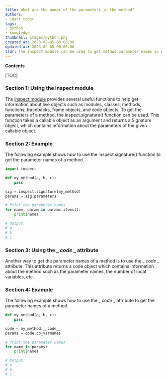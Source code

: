 ```yaml
---
title: What are the names of the parameters in the method?
authors:
- smart_coder
tags:
- python
- knowledge
thumbnail: images/python.png
created_at: 2023-02-05 00:00:00
updated_at: 2023-02-05 00:00:00
tldr: The inspect module can be used to get method parameter names in Python.
---
```


**Contents**

[TOC]

### Section 1: Using the inspect module

The [inspect module](https://docs.python.org/3/library/inspect.html) provides several useful functions to help get information about live objects such as modules, classes, methods, functions, tracebacks, frame objects, and code objects. To get the parameters of a method, the inspect.signature() function can be used. This function takes a callable object as an argument and returns a Signature object, which contains information about the parameters of the given callable object.

### Section 2: Example

The following example shows how to use the inspect.signature() function to get the parameter names of a method.

```python
import inspect

def my_method(a, b, c):
    pass

sig = inspect.signature(my_method)
params = sig.parameters

# Print the parameter names
for name, param in params.items():
    print(name)

# Output:
# a
# b
# c
```

### Section 3: Using the _ _code_ _ attribute

Another way to get the parameter names of a method is to use the _ _code_ _ attribute. This attribute returns a code object which contains information about the method such as the parameter names, the number of local variables, etc.

### Section 4: Example

The following example shows how to use the _ _code_ _ attribute to get the parameter names of a method.

```python
def my_method(a, b, c):
    pass

code = my_method.__code__
params = code.co_varnames

# Print the parameter names
for name in params:
    print(name)

# Output:
# a
# b
# c
```
